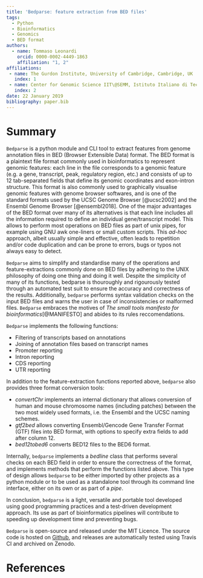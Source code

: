 ```yaml
---
title: 'Bedparse: feature extraction from BED files'
tags:
  - Python
  - Bioinformatics
  - Genomics
  - BED format
authors:
  - name: Tommaso Leonardi
    orcid: 0000-0002-4449-1863
    affiliation: "1, 2"
affiliations:
 - name: The Gurdon Institute, University of Cambridge, Cambridge, UK
   index: 1
 - name: Center for Genomic Science IIT\@SEMM, Istituto Italiano di Tecnologia (IIT), Milan, Italy
   index: 2
date: 22 January 2019
bibliography: paper.bib
---
```


# Summary
``Bedparse`` is a python module and CLI tool to extract features from genome annotation files in BED (Browser Extensible Data) format.
The BED format is a plaintext file format commonly used in bioinformatics to represent genomic features: each line in the file corresponds to a genomic feature (e.g. a gene, transcript, peak, regulatory region, etc.) and consists of up to 12 tab-separated fields that define its genomic coordinates and exon-intron structure. This format is also commonly used to graphically visualise genomic features with genome browser softwares, and is one of the standard formats used by the UCSC Genome Browser [@ucsc2002] and the Ensembl Genome Browser [@ensembl2018]. 
One of the major advantages of the BED format over many of its alternatives is that each line includes all the information required to define an individual gene/transcript model. This allows to perform most operations on BED files as part of unix pipes, for example using GNU awk one-liners or small custom scripts. This _ad-hoc_ approach, albeit usually simple and effective, often leads to repetition and/or code duplication and can be prone to errors, bugs or typos not always easy to detect.

``Bedparse`` aims to simplify and standardise many of the operations and feature-extractions commonly done on BED files by adhering to the UNIX philosophy of doing one thing and doing it well. Despite the simplicity of many of its functions, bedparse is thouroughly and rigourously tested through an automated test suit to ensure the accuracy and correctness of the results. Additionally, ``bedparse`` performs syntax validation checks on the input BED files and warns the user in case of inconsistencies or malformed files. ``Bedparse`` embraces the motives of _The small tools manifesto for bioinformatics_[@MANIFESTO] and abides to its rules reccomendations.  

``Bedparse`` implements the following functions:

* Filtering of transcripts based on annotations
* Joining of annotation files based on transcript names
* Promoter reporting
* Intron reporting
* CDS reporting
* UTR reporting 

In addition to the feature-extraction functions reported above, ``bedparse`` also provides three format conversion tools:

* _convertChr_ implements an internal dictionary that allows conversion of human and mouse chromosome names (including patches) between the two most widely used formats, i.e. the Ensembl and the UCSC naming schemes.
* _gtf2bed_ allows converting Ensembl/Gencode Gene Transfer Format (GTF) files into BED format, with options to specify extra fields to add after column 12.
* _bed12tobed6_ converts BED12 files to the BED6 format.

Internally, ``bedparse`` implements a _bedline_ class that performs several checks on each BED field in order to ensure the correctness of the format, and implements methods that perform the functions listed above. This type of design allows ``bedparse`` to be either imported by other projects as a python module or to be used as a standalone tool through its command line interface, either on its own or as part of a _pipe_.

In conclusion, ``bedparse`` is a light, versatile and portable tool developed using good programming practices and a test-driven development approach. Its use as part of bioinformatics pipelines will contribute to speeding up development time and preventing bugs.

``Bedparse`` is open-source and released under the MIT Licence. The source code is hosted on [Github](https://github.com/tleonardi/bedparse/), and releases are automatically tested using Travis CI and archived on Zenodo.

# References
